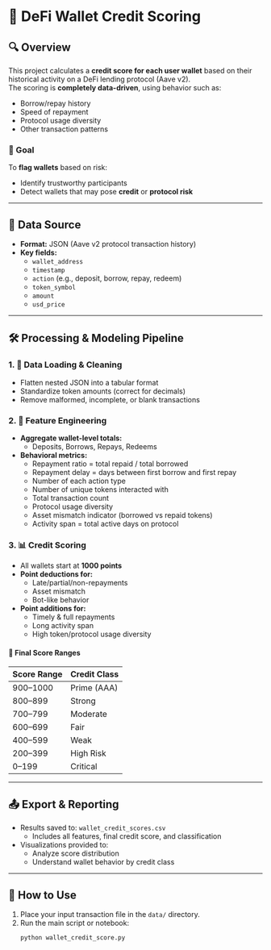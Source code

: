 # 🏦 DeFi Wallet Credit Scoring

## 🔍 Overview

This project calculates a **credit score for each user wallet** based on their historical activity on a DeFi lending protocol (Aave v2).  
The scoring is **completely data-driven**, using behavior such as:

- Borrow/repay history
- Speed of repayment
- Protocol usage diversity
- Other transaction patterns

### 🎯 Goal
To **flag wallets** based on risk:
- Identify trustworthy participants
- Detect wallets that may pose **credit** or **protocol risk**

---

## 📁 Data Source

- **Format:** JSON (Aave v2 protocol transaction history)
- **Key fields:**
  - `wallet_address`
  - `timestamp`
  - `action` (e.g., deposit, borrow, repay, redeem)
  - `token_symbol`
  - `amount`
  - `usd_price`

---

## 🛠️ Processing & Modeling Pipeline

### 1. 🧼 Data Loading & Cleaning
- Flatten nested JSON into a tabular format
- Standardize token amounts (correct for decimals)
- Remove malformed, incomplete, or blank transactions

### 2. 🧮 Feature Engineering
- **Aggregate wallet-level totals:**
  - Deposits, Borrows, Repays, Redeems
- **Behavioral metrics:**
  - Repayment ratio = total repaid / total borrowed
  - Repayment delay = days between first borrow and first repay
  - Number of each action type
  - Number of unique tokens interacted with
  - Total transaction count
  - Protocol usage diversity
  - Asset mismatch indicator (borrowed vs repaid tokens)
  - Activity span = total active days on protocol

### 3. 📊 Credit Scoring
- All wallets start at **1000 points**
- **Point deductions for:**
  - Late/partial/non-repayments
  - Asset mismatch
  - Bot-like behavior
- **Point additions for:**
  - Timely & full repayments
  - Long activity span
  - High token/protocol usage diversity

#### 🧷 Final Score Ranges
| Score Range | Credit Class |
|-------------|--------------|
| 900–1000    | Prime (AAA)  |
| 800–899     | Strong       |
| 700–799     | Moderate     |
| 600–699     | Fair         |
| 400–599     | Weak         |
| 200–399     | High Risk    |
| 0–199       | Critical     |

---

## 📤 Export & Reporting

- Results saved to: `wallet_credit_scores.csv`
  - Includes all features, final credit score, and classification
- Visualizations provided to:
  - Analyze score distribution
  - Understand wallet behavior by credit class

---

## 🚀 How to Use

1. Place your input transaction file in the `data/` directory.
2. Run the main script or notebook:
   ```bash
   python wallet_credit_score.py
